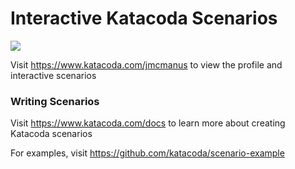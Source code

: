 # Interactive Katacoda Scenarios

[![](http://shields.katacoda.com/katacoda/jmcmanus/count.svg)](https://www.katacoda.com/jmcmanus "Get your profile on Katacoda.com")

Visit https://www.katacoda.com/jmcmanus to view the profile and interactive scenarios

### Writing Scenarios
Visit https://www.katacoda.com/docs to learn more about creating Katacoda scenarios

For examples, visit https://github.com/katacoda/scenario-example
